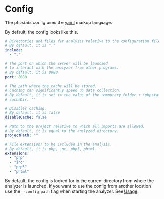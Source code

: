 # Config

The phpstats config uses the [yaml](https://cloudslang-docs.readthedocs.io/en/v1.0/yaml_overview.html) markup language.

By default, the config looks like this.

```yaml
# Directories and files for analysis relative to the configuration files directory.
# By default, it is "."
include:
  - "."

# The port on which the server will be launched
# to interact with the analyzer from other programs.
# By default, it is 8080
port: 8080

# The path where the cache will be stored.
# Caching can significantly speed up data collection.
# By default, it is set to the value of the temporary folder + /phpstats.
# cacheDir: ""

# Disables caching.
# By default, it is false
disableCache: false

# Path to the project relative to which all imports are allowed.
# By default, it is equal to the analyzed directory.
projectPath: ""

# File extensions to be included in the analysis.
# By default, it is php, inc, php5, phtml.
extensions:
  - "php"
  - "inc"
  - "php5"
  - "phtml"
```

By default, the config is looked for in the current directory from where the analyzer is launched. If you want to use the config from another location use the `--config-path` flag when starting the analyzer. See [Usage](../README.md#usage).
